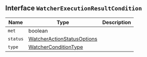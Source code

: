 ## Interface `WatcherExecutionResultCondition`

| Name | Type | Description |
| - | - | - |
| `met` | boolean | &nbsp; |
| `status` | [WatcherActionStatusOptions](./WatcherActionStatusOptions.md) | &nbsp; |
| `type` | [WatcherConditionType](./WatcherConditionType.md) | &nbsp; |
